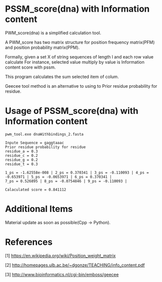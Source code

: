 # PSSM_score(dna) with Information content
PWM_score(dna) is a simplified calculation tool.

A PWM_score has two matrix structure for position frequency matrix(PFM) and position 
probability matrix(PPM).

Formally, given a set X of string sequences of length l and each row value calculate
For instance, selected value multiply by value is Information content score with pssm.

This program calculates the sum selected item of colum.



Geecee tool method is an alternative to using to Prior residue probability for residue.

Usage of PSSM_score(dna) with Information content
==============
```
pwm_tool.exe dnaWithbindings_2.fasta

Inpute Sequence = gaggtaaac
Prior residue probability for residue
residue_a = 0.3
residue_c = 0.2
residue_g = 0.2
residue_t = 0.3

1_ps = -1.62558e-008 | 2_ps = 0.370341 | 3_ps = -0.110093 | 4_ps = -0.653971 | 5_ps = -0.0653971 | 6_ps = 0.370341 |
7_ps = 0.526895 | 8_ps = -0.0754846 | 9_ps = -0.110093 |

Calaculated score = 0.841112
```

# Additional Items
Material update as soon as possible(Cpp -> Python).


# References
[1] https://en.wikipedia.org/wiki/Position_weight_matrix

[2] http://homepages.ulb.ac.be/~dgonze/TEACHING/info_content.pdf

[3] http://www.bioinformatics.nl/cgi-bin/emboss/geecee
